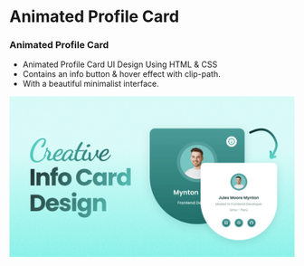 # Animated Profile Card
### Animated Profile Card

- Animated Profile Card UI Design Using HTML & CSS
- Contains an info button & hover effect with clip-path.
- With a beautiful minimalist interface.

![preview img](/preview.png)

